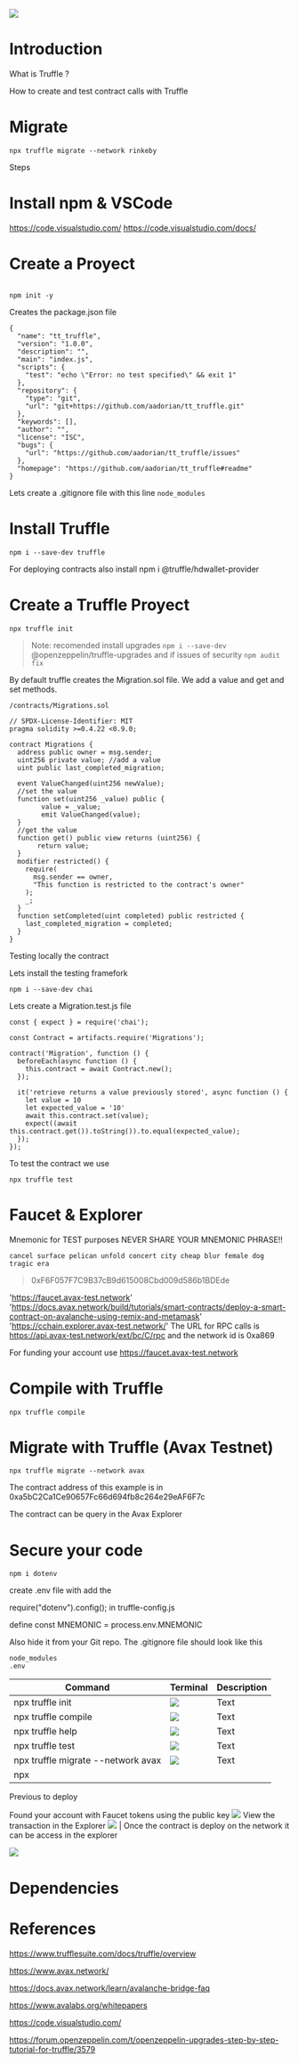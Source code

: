 ![](https://i.imgur.com/GA0LyT3.png)

# Introduction 
What is Truffle ? 


How to create and test contract calls with Truffle

# Migrate 

`npx truffle migrate --network rinkeby`

Steps
# Install npm & VSCode

https://code.visualstudio.com/
https://code.visualstudio.com/docs/


# Create a Proyect
```json=

npm init -y 
```
Creates the package.json file 
```json=
{
  "name": "tt_truffle",
  "version": "1.0.0",
  "description": "",
  "main": "index.js",
  "scripts": {
    "test": "echo \"Error: no test specified\" && exit 1"
  },
  "repository": {
    "type": "git",
    "url": "git+https://github.com/aadorian/tt_truffle.git"
  },
  "keywords": [],
  "author": "",
  "license": "ISC",
  "bugs": {
    "url": "https://github.com/aadorian/tt_truffle/issues"
  },
  "homepage": "https://github.com/aadorian/tt_truffle#readme"
}
```
Lets create a .gitignore file with this line
`node_modules`

# Install Truffle 

```javascript=
npm i --save-dev truffle
```


For deploying contracts also install 
npm i @truffle/hdwallet-provider


# Create a Truffle Proyect
```javascript=
npx truffle init
```

>Note: recomended install upgrades `npm i --save-dev` @openzeppelin/truffle-upgrades
and if issues of security `npm audit fix`


By default truffle creates the Migration.sol file. 
We add a value and get and set methods. 

`/contracts/Migrations.sol`
```solidity=
// SPDX-License-Identifier: MIT
pragma solidity >=0.4.22 <0.9.0;

contract Migrations {
  address public owner = msg.sender;
  uint256 private value; //add a value
  uint public last_completed_migration;

  event ValueChanged(uint256 newValue);
  //set the value  
  function set(uint256 _value) public {
        value = _value;
        emit ValueChanged(value);
  }
  //get the value
  function get() public view returns (uint256) {
       return value;
  }
  modifier restricted() {
    require(
      msg.sender == owner,
      "This function is restricted to the contract's owner"
    );
    _;
  }
  function setCompleted(uint completed) public restricted {
    last_completed_migration = completed;
  }
}
```

Testing locally the contract 

Lets install the testing framefork
```
npm i --save-dev chai
```
Lets create a Migration.test.js file
```javascript=
const { expect } = require('chai');

const Contract = artifacts.require('Migrations');
 
contract('Migration', function () {
  beforeEach(async function () {
    this.contract = await Contract.new();
  });
 
  it('retrieve returns a value previously stored', async function () {
    let value = 10
    let expected_value = '10' 
    await this.contract.set(value);
    expect((await this.contract.get()).toString()).to.equal(expected_value);
  });
});
```

To test the contract we use 
```shell=
npx truffle test
```

# Faucet & Explorer
Mnemonic for TEST purposes NEVER SHARE YOUR MNEMONIC PHRASE!!
```
cancel surface pelican unfold concert city cheap blur female dog tragic era
```
> 0xF6F057F7C9B37cB9d615008Cbd009d586b1BDEde


'https://faucet.avax-test.network'
'https://docs.avax.network/build/tutorials/smart-contracts/deploy-a-smart-contract-on-avalanche-using-remix-and-metamask'
'https://cchain.explorer.avax-test.network/'
 The URL for RPC calls is https://api.avax-test.network/ext/bc/C/rpc and the network id is 0xa869


For funding your account use https://faucet.avax-test.network





# Compile with Truffle 

```shell=
npx truffle compile
```

# Migrate with Truffle (Avax Testnet)



```shell=
npx truffle migrate --network avax
```

The contract address of this example is in
0xa5bC2Ca1Ce90657Fc66d694fb8c264e29eAF6F7c
 
 The contract can be query in the Avax Explorer [](https://cchain.explorer.avax-test.network/address/0xa5bC2Ca1Ce90657Fc66d694fb8c264e29eAF6F7c/transactions)


# Secure your code

```javascript=
npm i dotenv
```

create .env file with 
add the 

require("dotenv").config(); in truffle-config.js

define 
const MNEMONIC = process.env.MNEMONIC

Also hide it from your Git repo. The .gitignore file should look like this

```
node_modules
.env
```


| Command | Terminal | Description |
| -------- | -------- | -------- |
| npx truffle init    | ![](https://i.imgur.com/HZqjcDx.png)     | Text     |
| npx truffle compile    |  ![](https://i.imgur.com/7zle53o.png)   | Text     |
| npx truffle help    | ![](https://i.imgur.com/p3yZJgK.png)  | Text     |
| npx truffle test    | ![](https://i.imgur.com/tjNBoSj.png)  | Text     |
| npx truffle migrate --network avax   | ![](https://i.imgur.com/3ZNsa5J.png) | Text     |
| npx   |  |    |


Previous to deploy 

 Found your account with Faucet tokens using the public key
  ![](https://i.imgur.com/4eVHXFY.png)
  View the transaction in the Explorer
   ![](https://i.imgur.com/1T9IoBW.png) |
  Once the contract is deploy on the network it can be access in the explorer
 
![](https://i.imgur.com/EPRiENL.png) 



# Dependencies




# References

https://www.trufflesuite.com/docs/truffle/overview

https://www.avax.network/

https://docs.avax.network/learn/avalanche-bridge-faq

https://www.avalabs.org/whitepapers


https://code.visualstudio.com/

https://forum.openzeppelin.com/t/openzeppelin-upgrades-step-by-step-tutorial-for-truffle/3579